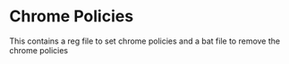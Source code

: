 # Chrome Policies

This contains a reg file to set chrome policies and a bat file to remove the chrome policies
